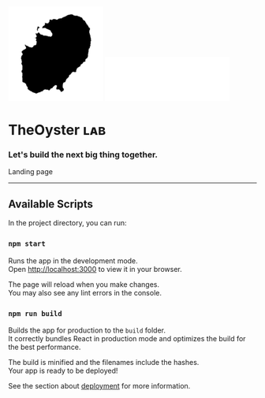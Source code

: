 ![theoysterlogo](https://raw.githubusercontent.com/stephanietako/TheOyster/stage/public/logo192.png)
![theoysterlettring](https://raw.githubusercontent.com/stephanietako/TheOyster/stage/src/assets/logo/oyster.png)

# TheOyster ʟᴀʙ

### Let's build the next big thing together.

Landing page

---

## Available Scripts

In the project directory, you can run:

### `npm start`

Runs the app in the development mode.\
Open [http://localhost:3000](http://localhost:3000) to view it in your browser.

The page will reload when you make changes.\
You may also see any lint errors in the console.

### `npm run build`

Builds the app for production to the `build` folder.\
It correctly bundles React in production mode and optimizes the build for the best performance.

The build is minified and the filenames include the hashes.\
Your app is ready to be deployed!

See the section about [deployment](https://facebook.github.io/create-react-app/docs/deployment) for more information.
